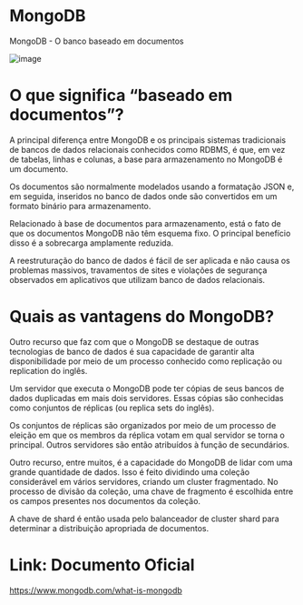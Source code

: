 # MongoDB
MongoDB - O banco baseado em documentos

![image](https://user-images.githubusercontent.com/82824988/119204543-123aa680-ba6c-11eb-8c0c-675c6b9a4a61.png)


# O que significa “baseado em documentos”?

A principal diferença entre MongoDB e os principais sistemas tradicionais de bancos de dados relacionais conhecidos como RDBMS, é que, em vez de tabelas, linhas e colunas, a base para armazenamento no MongoDB é um documento.

Os documentos são normalmente modelados usando a formatação JSON e, em seguida, inseridos no banco de dados onde são convertidos em um formato binário para armazenamento.

Relacionado à base de documentos para armazenamento, está o fato de que os documentos MongoDB não têm esquema fixo. O principal benefício disso é a sobrecarga amplamente reduzida.

A reestruturação do banco de dados é fácil de ser aplicada e não causa os problemas massivos, travamentos de sites e violações de segurança observados em aplicativos que utilizam banco de dados relacionais.

# Quais as vantagens do MongoDB?

Outro recurso que faz com que o MongoDB se destaque de outras tecnologias de banco de dados é sua capacidade de garantir alta disponibilidade por meio de um processo conhecido como replicação ou replication do inglês.

Um servidor que executa o MongoDB pode ter cópias de seus bancos de dados duplicadas em mais dois servidores. Essas cópias são conhecidas como conjuntos de réplicas (ou replica sets do inglês).

Os conjuntos de réplicas são organizados por meio de um processo de eleição em que os membros da réplica votam em qual servidor se torna o principal. Outros servidores são então atribuídos à função de secundários.

Outro recurso, entre muitos, é a capacidade do MongoDB de lidar com uma grande quantidade de dados. Isso é feito dividindo uma coleção considerável em vários servidores, criando um cluster fragmentado. No processo de divisão da coleção, uma chave de fragmento é escolhida entre os campos presentes nos documentos da coleção.

A chave de shard é então usada pelo balanceador de cluster shard para determinar a distribuição apropriada de documentos.



# Link: Documento Oficial
https://www.mongodb.com/what-is-mongodb
